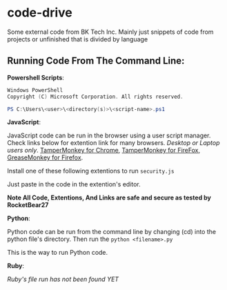 # code-drive
Some external code from BK Tech Inc. Mainly just snippets of code from projects or unfinished that is divided by language

## Running Code From The Command Line:
**Powershell Scripts**:

``` powershell
Windows PowerShell
Copyright (C) Microsoft Corporation. All rights reserved.

PS C:\Users\<user>\<directory(s)>\<script-name>.ps1
```

**JavaScript**:

JavaScript code can be run in the browser using a user script manager. Check links below for extention link for many browsers. _Desktop or Laptop users only_. [TamperMonkey for Chrome](https://chrome.google.com/webstore/detail/tampermonkey/dhdgffkkebhmkfjojejmpbldmpobfkfo), [TamperMonkey for FireFox](https://addons.mozilla.org/en-US/firefox/addon/greasemonkey/?src=search), [GreaseMonkey for Firefox](https://addons.mozilla.org/en-US/firefox/addon/tampermonkey/?src=search).

Install one of these following extentions to run `security.js`

Just paste in the code in the extention's editor. 

**Note All Code, Extentions, And Links are safe and secure as tested by RocketBear27**

**Python**:

Python code can be run from the command line by changing (cd) into the python file's directory. Then run the `python <filename>.py`

This is the way to run Python code.

**Ruby**:

_Ruby's file run has not been found YET_